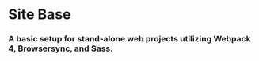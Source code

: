 # Site Base

### A basic setup for stand-alone web projects utilizing Webpack 4, Browsersync, and Sass.
